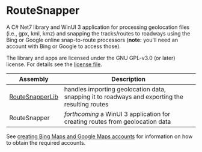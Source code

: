 # RouteSnapper

A C# Net7 library and WinUI 3 application for processing geolocation files (i.e., gpx, kml, kmz) and snapping the tracks/routes to roadways using the Bing or Google online snap-to-route processors (**note:** you'll need an account with Bing or Google to access those).

The library and apps are licensed under the GNU GPL-v3.0 (or later) license. For details see the [license file](LICENSE.MD).

|Assembly|Description|
|--------|-----------|
|[RouteSnapperLib](RouteSnapperLib/docs/overview.md)|handles importing geolocation data, snapping it to roadways and exporting the resulting routes|
|RouteSnapper|*forthcoming* a WinUI 3 application for creating routes from geolocation data|

See [creating Bing Maps and Google Maps accounts](getting-accounts.md) for information on how to obtain the required accounts.
